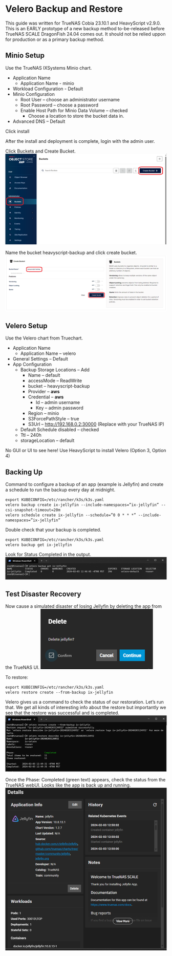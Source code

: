 # Velero Backup and Restore

This guide was written for TrueNAS Cobia 23.10.1 and HeavyScript v2.9.0.
This is an EARLY prototype of a new backup method to-be-released before TrueNAS SCALE DragonFish 24.04 comes out.
It should not be relied uppon for production or as a primary backup method.

## Minio Setup

Use the TrueNAS IXSystems Minio chart.

* Application Name
  - Application Name - minio
* Workload Configuration - Default
* Minio Configuration
  - Root User – choose an administrator username
  - Root Password – choose a password
  - Enable Host Path for Minio Data Volume – checked
    - Choose a location to store the bucket data in.
* Advanced DNS – Default

Click install

After the install and deployment is complete, login with the admin user.

Click Buckets and Create Bucket.
![Minio Create Bucket Step 1](img/velero-minio-create-bucket.png)

Name the bucket heavyscript-backup and click create bucket.
![Minio Create Bucket Step 2](img/velero-minio-create-bucket-2.png)

## Velero Setup

Use the Velero chart from Truechart.

- Application Name
  - Application Name – velero
- General Settings – Default
- App Configuration
  - Backup Storage Locations – Add
    - Name – default
    - accessMode – ReadWrite
    - bucket – heavyscript-backup
    - Provider – **aws**
    - Credential – **aws**
      - Id – admin username
      - Key – admin password
    - Region – minio
    - S3ForcePathStyle – true
    - S3Url – http://192.168.0.2:30000 (Replace with your TrueNAS IP)
  - Default Schedule disabled – checked
  - Ttl – 240h
  - storageLocation – default

No GUI or UI to see here! Use HeavyScript to install Velero (Option 3, Option 4)

## Backing Up

Command to configure a backup of an app (example is Jellyfin) and create a schedule to run the backup every day at midnight.

```
export KUBECONFIG=/etc/rancher/k3s/k3s.yaml
velero backup create ix-jellyfin --include-namespaces=”ix-jellyfin” --csi-snapshot-timeout=20m
velero schedule create ix-jellyfin --schedule=”0 0 * * *” --include-namespaces=”ix-jellyfin”
```

Double check that your backup is completed.

```
export KUBECONFIG=/etc/rancher/k3s/k3s.yaml
velero backup get ix-jellyfin
```

Look for Status Completed in the output.
![Velero Verify Backup](img/velero-backup-verify.png)

## Test Disaster Recovery

Now cause a simulated disaster of losing Jellyfin by deleting the app from the TrueNAS UI.
![Create Disaster](img/velero-create-disaster.png)

To restore:

```
export KUBECONFIG=/etc/rancher/k3s/k3s.yaml
velero restore create --from-backup ix-jellyfin
```

Velero gives us a command to check the status of our restoration. Let’s run that. We get all kinds of interesting info about the restore but importantly we see that the restore was successful and is completed.
![Velero Restore](img/velero-restore.png)

Once the Phase: Completed (green text) appears, check the status from the TrueNAS webUI. Looks like the app is back up and running.
![Velero Complete](img/velero-complete.png)
